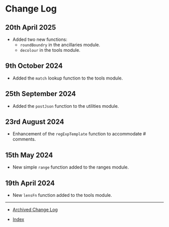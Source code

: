 # Change Log

## 20th April 2025

- Added two new functions:
  - `roundBoundry` in the ancillaries module.
  - `decolour` in the tools module.

## 9th October 2024

- Added the `match` lookup function to the tools module.

## 25th September 2024

- Added the `postJson` function to the utilities module.

## 23rd August 2024

- Enhancement of the `regExpTemplate` function to accommodate # comments.

## 15th May 2024

- New simple `range` function added to the ranges module.

## 19th April 2024

- New `lensFn` function added to the tools module.

---

- [Archived Change Log](archivedLog.md)

- [Index](README.md)
